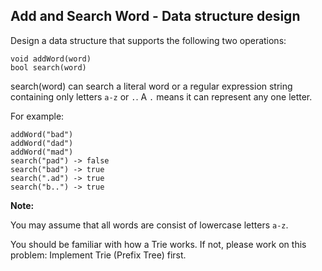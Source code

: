 ## Add and Search Word - Data structure design

Design a data structure that supports the following two operations:

```
void addWord(word)
bool search(word)
```

search(word) can search a literal word or a regular expression string containing only letters `a-z` or `.`. A `.` means it can represent any one letter.

For example:

```
addWord("bad")
addWord("dad")
addWord("mad")
search("pad") -> false
search("bad") -> true
search(".ad") -> true
search("b..") -> true
```

**Note:**

You may assume that all words are consist of lowercase letters `a-z`.

You should be familiar with how a Trie works. If not, please work on this problem: Implement Trie (Prefix Tree) first.
